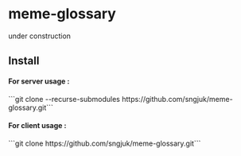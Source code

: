 # meme-glossary
under construction
<h2> Install </h2>
<h4>For server usage : </h4>
```git clone --recurse-submodules https://github.com/sngjuk/meme-glossary.git```

<h4>For client usage : </h4>
```git clone https://github.com/sngjuk/meme-glossary.git```
